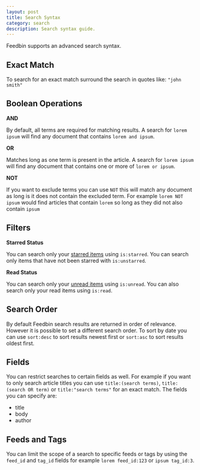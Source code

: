 ```yaml
---
layout: post
title: Search Syntax
category: search
description: Search syntax guide.
---
```


Feedbin supports an advanced search syntax.

Exact Match
-----------

To search for an exact match surround the search in quotes like: `"john smith"`

Boolean Operations
------------------

**AND**

By default, all terms are required for matching results. A search for `lorem ipsum` will find any document that contains `lorem and ipsum`.

**OR**

Matches long as one term is present in the article. A search for `lorem ipsum` will find any document that contains one or more of `lorem or ipsum`.


**NOT**

If you want to exclude terms you can use `NOT` this will match any document as long is it does not contain the excluded term. For example `lorem NOT ipsum` would find articles that contain `lorem` so long as they did not also contain `ipsum`

Filters
-------

**Starred Status**

You can search only your [starred items](XX) using `is:starred`. You can search only items that have not been starred with `is:unstarred`.

**Read Status**

You can search only your [unread items](XX) using `is:unread`. You can also search only your read items using `is:read`.

Search Order
------------

By default Feedbin search results are returned in order of relevance. However it is possible to set a different search order. To sort by date you can use `sort:desc` to sort results newest first or `sort:asc` to sort results oldest first.

Fields
------

You can restrict searches to certain fields as well. For example if you want to only search article titles you can use `title:(search terms)`, `title:(search OR term)` or `title:"search terms"` for an exact match. The fields you can specify are:

- title
- body
- author

Feeds and Tags
--------------

You can limit the scope of a search to specific feeds or tags by using the `feed_id` and `tag_id` fields for example `lorem feed_id:123` or `ipsum tag_id:3`.